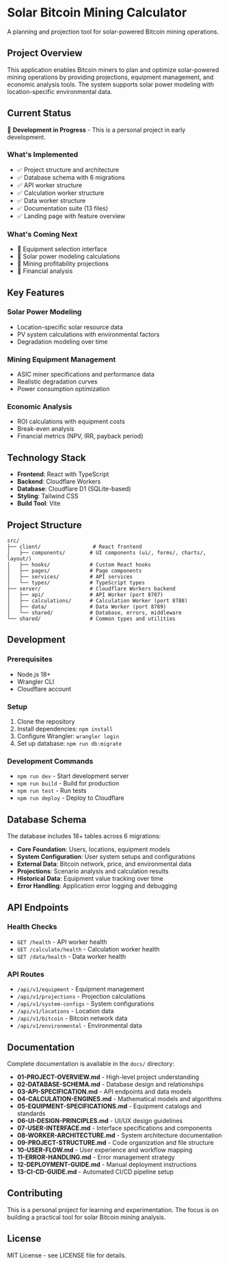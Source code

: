 # Solar Bitcoin Mining Calculator

A planning and projection tool for solar-powered Bitcoin mining operations.

## Project Overview

This application enables Bitcoin miners to plan and optimize solar-powered mining operations by providing projections, equipment management, and economic analysis tools. The system supports solar power modeling with location-specific environmental data.

## Current Status

🚧 **Development in Progress** - This is a personal project in early development.

### What's Implemented
- ✅ Project structure and architecture
- ✅ Database schema with 6 migrations
- ✅ API worker structure
- ✅ Calculation worker structure
- ✅ Data worker structure
- ✅ Documentation suite (13 files)
- ✅ Landing page with feature overview

### What's Coming Next
- 🔄 Equipment selection interface
- 🔄 Solar power modeling calculations
- 🔄 Mining profitability projections
- 🔄 Financial analysis

## Key Features

### Solar Power Modeling
- Location-specific solar resource data
- PV system calculations with environmental factors
- Degradation modeling over time

### Mining Equipment Management
- ASIC miner specifications and performance data
- Realistic degradation curves
- Power consumption optimization

### Economic Analysis
- ROI calculations with equipment costs
- Break-even analysis
- Financial metrics (NPV, IRR, payback period)

## Technology Stack

- **Frontend**: React with TypeScript
- **Backend**: Cloudflare Workers
- **Database**: Cloudflare D1 (SQLite-based)
- **Styling**: Tailwind CSS
- **Build Tool**: Vite

## Project Structure

```
src/
├── client/                 # React frontend
│   ├── components/        # UI components (ui/, forms/, charts/, layout/)
│   ├── hooks/             # Custom React hooks
│   ├── pages/             # Page components
│   ├── services/          # API services
│   └── types/             # TypeScript types
├── server/                # Cloudflare Workers backend
│   ├── api/               # API Worker (port 8787)
│   ├── calculations/      # Calculation Worker (port 8788)
│   ├── data/              # Data Worker (port 8789)
│   └── shared/            # Database, errors, middleware
└── shared/                # Common types and utilities
```

## Development

### Prerequisites
- Node.js 18+
- Wrangler CLI
- Cloudflare account

### Setup
1. Clone the repository
2. Install dependencies: `npm install`
3. Configure Wrangler: `wrangler login`
4. Set up database: `npm run db:migrate`

### Development Commands
- `npm run dev` - Start development server
- `npm run build` - Build for production
- `npm run test` - Run tests
- `npm run deploy` - Deploy to Cloudflare

## Database Schema

The database includes 18+ tables across 6 migrations:

- **Core Foundation**: Users, locations, equipment models
- **System Configuration**: User system setups and configurations
- **External Data**: Bitcoin network, price, and environmental data
- **Projections**: Scenario analysis and calculation results
- **Historical Data**: Equipment value tracking over time
- **Error Handling**: Application error logging and debugging

## API Endpoints

### Health Checks
- `GET /health` - API worker health
- `GET /calculate/health` - Calculation worker health
- `GET /data/health` - Data worker health

### API Routes
- `/api/v1/equipment` - Equipment management
- `/api/v1/projections` - Projection calculations
- `/api/v1/system-configs` - System configurations
- `/api/v1/locations` - Location data
- `/api/v1/bitcoin` - Bitcoin network data
- `/api/v1/environmental` - Environmental data

## Documentation

Complete documentation is available in the `docs/` directory:

- **01-PROJECT-OVERVIEW.md** - High-level project understanding
- **02-DATABASE-SCHEMA.md** - Database design and relationships
- **03-API-SPECIFICATION.md** - API endpoints and data models
- **04-CALCULATION-ENGINES.md** - Mathematical models and algorithms
- **05-EQUIPMENT-SPECIFICATIONS.md** - Equipment catalogs and standards
- **06-UI-DESIGN-PRINCIPLES.md** - UI/UX design guidelines
- **07-USER-INTERFACE.md** - Interface specifications and components
- **08-WORKER-ARCHITECTURE.md** - System architecture documentation
- **09-PROJECT-STRUCTURE.md** - Code organization and file structure
- **10-USER-FLOW.md** - User experience and workflow mapping
- **11-ERROR-HANDLING.md** - Error management strategy
- **12-DEPLOYMENT-GUIDE.md** - Manual deployment instructions
- **13-CI-CD-GUIDE.md** - Automated CI/CD pipeline setup

## Contributing

This is a personal project for learning and experimentation. The focus is on building a practical tool for solar Bitcoin mining analysis.

## License

MIT License - see LICENSE file for details.